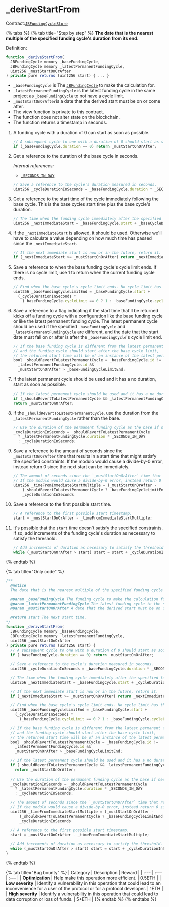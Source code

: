 # \_deriveStartFrom

Contract:[`JBFundingCycleStore`](../)​

{% tabs %}
{% tab title="Step by step" %}
**The date that is the nearest multiple of the specified funding cycle's duration from its end.**

Definition:

```javascript
function _deriveStartFrom(
  JBFundingCycle memory _baseFundingCycle,
  JBFundingCycle memory _latestPermanentFundingCycle,
  uint256 _mustStartOnOrAfter
) private pure returns (uint256 start) { ... }
```

* `_baseFundingCycle` is The [`JBFundingCycle`](../../../data-structures/jbfundingcycle.md) to make the calculation for.
* `_latestPermanentFundingCycle` is the latest funding cycle in the same project as `_baseFundingCycle` to not have a cycle limit.
* `_mustStartOnOrAfter`is a date that the derived start must be on or come after.
* The view function is private to this contract.
* The function does not alter state on the blockchain.
* The function returns a timestamp in seconds.

1. A funding cycle with a duration of 0 can start as soon as possible. 

   ```javascript
   // A subsequent cycle to one with a duration of 0 should start as soon as possible.
   if (_baseFundingCycle.duration == 0) return _mustStartOnOrAfter;
   ```

2. Get a reference to the duration of the base cycle in seconds.  


   _Internal references:_

   * [`_SECONDS_IN_DAY`](../properties/_seconds_in_day.md)

   ```javascript
   // Save a reference to the cycle's duration measured in seconds.
   uint256 _cycleDurationInSeconds = _baseFundingCycle.duration * _SECONDS_IN_DAY;
   ```

3. Get a reference to the start time of the cycle immediately following the base cycle. This is the base cycles start time plus the base cycle's duration.

   ```javascript
   // The time when the funding cycle immediately after the specified funding cycle starts.
   uint256 _nextImmediateStart = _baseFundingCycle.start + _baseCycleDurationInSeconds;
   ```

4. If the `_nextImmediateStart` is allowed, it should be used. Otherwise we'll have to calculate a value depending on how much time has passed since the `_nextImmediateStart`.

   ```javascript
   // If the next immediate start is now or in the future, return it.
   if (_nextImmediateStart >= _mustStartOnOrAfter) return _nextImmediateStart;
   ```

5. Save a reference to when the base funding cycle's cycle limit ends. If there is no cycle limit, use 1 to return when the current funding cycle ends.

   ```javascript
   // Find when the base cycle's cycle limit ends. No cycle limit has the same behavior of a cycle limit of 1.
   uint256 _baseFundingCycleLimitEnd = _baseFundingCycle.start +
     (_cycleDurationInSeconds *
       (_baseFundingCycle.cycleLimit == 0 ? 1 : _baseFundingCycle.cycleLimit));
   ```

6. Save a reference to a flag indicating if the start time that'll be returned kicks off a funding cycle with a configuration like the base funding cycle or like the latest permanent funding cycle. The latest permanent cycle should be used if the specified `_baseFundingCycle` and `_latestPermanentFundingCycle` are different, and the date that the start date must fall on or after is after the `_baseFundingCycle`'s cycle limit end.

   ```javascript
   // If the base funding cycle is different from the latest permanent funding cycle,
   // and the funding cycle should start after the base cycle limit,
   // the returned start time will be of an instance of the latest permanent funding cycle.
   bool _shouldRevertToLatestPermanentCycle = _baseFundingCycle.id !=
     _latestPermanentFundingCycle.id &&
     _mustStartOnOrAfter > _baseFundingCycleLimitEnd;
   ```

7. If the latest permanent cycle should be used and it has a no duration, start as soon as possible.

   ```javascript
   // If the latest permanent cycle should be used and it has a no duration, start as soon as possible.
   if (_shouldRevertToLatestPermanentCycle && _latestPermanentFundingCycle.duration == 0)
   return _mustStartOnOrAfter;
   ```

8. If the `_shouldRevertToLatestPermanentCycle`, use the duration from the `_latestPermanentFundingCycle` rather than the base.

   ```javascript
   // Use the duration of the permanent funding cycle as the base if needed.
   _cycleDurationInSeconds = _shouldRevertToLatestPermanentCycle
     ? _latestPermanentFundingCycle.duration * _SECONDS_IN_DAY
     : _cycleDurationInSeconds;
   ```

9. Save a reference to the amount of seconds since the `_mustStartOnOrAfter` time that results in a start time that might satisfy the specified constraints. If the modulo would cause a divide-by-0 error, instead return 0 since the next start can be immediately.

   ```javascript
   // The amount of seconds since the `_mustStartOnOrAfter` time that results in a start time that might satisfy the specified constraints.
   // If the modulo would cause a divide-by-0 error, instead return 0 since the next start can be immediately.
   uint256 _timeFromImmediateStartMultiple = (_mustStartOnOrAfter -
       (_shouldRevertToLatestPermanentCycle ? _baseFundingCycleLimitEnd : _nextImmediateStart)) %
       _cycleDurationInSeconds
   ```

10. Save a reference to the first possible start time.

    ```javascript
    // A reference to the first possible start timestamp.
    start = _mustStartOnOrAfter - _timeFromImmediateStartMultiple;
    ```

11. It's possible that the `start` time doesn't satisfy the specified constraints. If so, add increments of the funding cycle's duration as necessary to satisfy the threshold.

    ```javascript
    // Add increments of duration as necessary to satisfy the threshold.
    while (_mustStartOnOrAfter > start) start = start + _cycleDurationInSeconds;
    ```
{% endtab %}

{% tab title="Only code" %}
```javascript
/** 
  @notice 
  The date that is the nearest multiple of the specified funding cycle's duration from its end.

  @param _baseFundingCycle The funding cycle to make the calculation for.
  @param _latestPermanentFundingCycle The latest funding cycle in the same project as `_baseFundingCycle` to not have a cycle limit.
  @param _mustStartOnOrAfter A date that the derived start must be on or come after.

  @return start The next start time.
*/
function _deriveStartFrom(
  JBFundingCycle memory _baseFundingCycle,
  JBFundingCycle memory _latestPermanentFundingCycle,
  uint256 _mustStartOnOrAfter
) private pure returns (uint256 start) {
  // A subsequent cycle to one with a duration of 0 should start as soon as possible.
  if (_baseFundingCycle.duration == 0) return _mustStartOnOrAfter;

  // Save a reference to the cycle's duration measured in seconds.
  uint256 _cycleDurationInSeconds = _baseFundingCycle.duration * _SECONDS_IN_DAY;

  // The time when the funding cycle immediately after the specified funding cycle starts.
  uint256 _nextImmediateStart = _baseFundingCycle.start + _cycleDurationInSeconds;

  // If the next immediate start is now or in the future, return it.
  if (_nextImmediateStart >= _mustStartOnOrAfter) return _nextImmediateStart;

  // Find when the base cycle's cycle limit ends. No cycle limit has the same behavior of a cycle limit of 1.
  uint256 _baseFundingCycleLimitEnd = _baseFundingCycle.start +
    (_cycleDurationInSeconds *
      (_baseFundingCycle.cycleLimit == 0 ? 1 : _baseFundingCycle.cycleLimit));

  // If the base funding cycle is different from the latest permanent funding cycle,
  // and the funding cycle should start after the base cycle limit,
  // the returned start time will be of an instance of the latest permanent funding cycle.
  bool _shouldRevertToLatestPermanentCycle = _baseFundingCycle.id !=
    _latestPermanentFundingCycle.id &&
    _mustStartOnOrAfter > _baseFundingCycleLimitEnd;

  // If the latest permanent cycle should be used and it has a no duration, start as soon as possible.
  if (_shouldRevertToLatestPermanentCycle && _latestPermanentFundingCycle.duration == 0)
    return _mustStartOnOrAfter;
      
  // Use the duration of the permanent funding cycle as the base if needed.
  _cycleDurationInSeconds = _shouldRevertToLatestPermanentCycle
    ? _latestPermanentFundingCycle.duration * _SECONDS_IN_DAY
    : _cycleDurationInSeconds;

  // The amount of seconds since the `_mustStartOnOrAfter` time that results in a start time that might satisfy the specified constraints.
  // If the modulo would cause a divide-by-0 error, instead return 0 since the next start can be immediately.
  uint256 _timeFromImmediateStartMultiple = (_mustStartOnOrAfter -
      (_shouldRevertToLatestPermanentCycle ? _baseFundingCycleLimitEnd : _nextImmediateStart)) %
      _cycleDurationInSeconds
  
  // A reference to the first possible start timestamp.
  start = _mustStartOnOrAfter - _timeFromImmediateStartMultiple;

  // Add increments of duration as necessary to satisfy the threshold.
  while (_mustStartOnOrAfter > start) start = start + _cycleDurationInSeconds;
}
```
{% endtab %}

{% tab title="Bug bounty" %}
| Category | Description | Reward |
| :--- | :--- | :--- |
| **Optimization** | Help make this operation more efficient. | 0.5ETH |
| **Low severity** | Identify a vulnerability in this operation that could lead to an inconvenience for a user of the protocol or for a protocol developer. | 1ETH |
| **High severity** | Identify a vulnerability in this operation that could lead to data corruption or loss of funds. | 5+ETH |
{% endtab %}
{% endtabs %}

